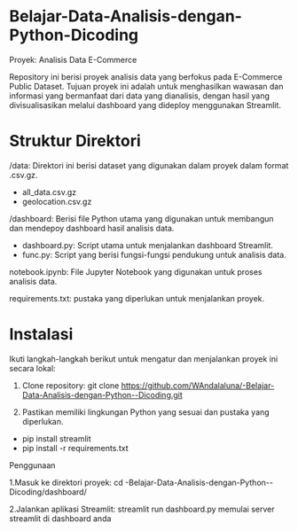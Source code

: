 # Belajar-Data-Analisis-dengan-Python-Dicoding

Proyek: Analisis Data E-Commerce

Repository ini berisi proyek analisis data yang berfokus pada E-Commerce Public Dataset. Tujuan proyek ini adalah untuk menghasilkan wawasan dan informasi yang bermanfaat dari data yang dianalisis, dengan hasil yang divisualisasikan melalui dashboard yang dideploy menggunakan Streamlit.

# Struktur Direktori
/data: Direktori ini berisi dataset yang digunakan dalam proyek dalam format .csv.gz.
- all_data.csv.gz
- geolocation.csv.gz

/dashboard: Berisi file Python utama yang digunakan untuk membangun dan mendepoy dashboard hasil analisis data.
- dashboard.py: Script utama untuk menjalankan dashboard Streamlit.
- func.py: Script yang berisi fungsi-fungsi pendukung untuk analisis data.

notebook.ipynb: File Jupyter Notebook yang digunakan untuk proses analisis data.

requirements.txt: pustaka yang diperlukan untuk menjalankan proyek.

# Instalasi
Ikuti langkah-langkah berikut untuk mengatur dan menjalankan proyek ini secara lokal:

1. Clone repository:
git clone https://github.com/WAndalaluna/-Belajar-Data-Analisis-dengan-Python--Dicoding.git

2. Pastikan memiliki lingkungan Python yang sesuai dan pustaka yang diperlukan.
- pip install streamlit
- pip install -r requirements.txt

Penggunaan

1.Masuk ke direktori proyek:
cd -Belajar-Data-Analisis-dengan-Python--Dicoding/dashboard/

2.Jalankan aplikasi Streamlit:
streamlit run dashboard.py
memulai server streamlit di dashboard anda
